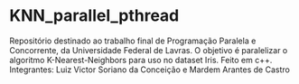 # KNN_parallel_pthread
Repositório destinado ao trabalho final de Programação Paralela e Concorrente, da Universidade Federal de Lavras. O objetivo é paralelizar o algoritmo K-Nearest-Neighbors para uso no dataset Iris. Feito em c++. Integrantes: Luiz Victor Soriano da Conceição e Mardem Arantes de Castro
